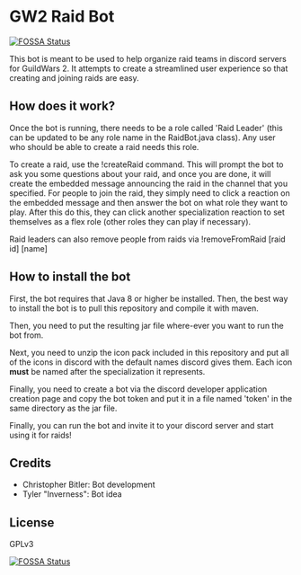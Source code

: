 # GW2 Raid Bot
[![FOSSA Status](https://app.fossa.io/api/projects/git%2Bgithub.com%2FChris-Bitler%2FGW2-Raid-Bot.svg?type=shield)](https://app.fossa.io/projects/git%2Bgithub.com%2FChris-Bitler%2FGW2-Raid-Bot?ref=badge_shield)

This bot is meant to be used to help organize raid teams in discord servers for GuildWars 2.
It attempts to create a streamlined user experience so that creating and joining raids are easy.

## How does it work?
Once the bot is running, there needs to be a role called 'Raid Leader' (this can be updated to be any role name in the RaidBot.java class).
Any user who should be able to create a raid needs this role.

To create a raid, use the !createRaid command. This will prompt the bot to ask you some questions about your raid, and once you are done, it will create the embedded message
announcing the raid in the channel that you specified.
For people to join the raid, they simply need to click a reaction on the embedded message and then answer the bot on what role they want to play.
After this do this, they can click another specialization reaction to set themselves as a flex role (other roles they can play if necessary).

Raid leaders can also remove people from raids via !removeFromRaid \[raid id\] \[name\]

## How to install the bot
First, the bot requires that Java 8 or higher be installed. Then, the best way to install the bot is to pull this repository
and compile it with maven.

Then, you need to put the resulting jar file where-ever you want to run the bot from.

Next, you need to unzip the icon pack included in this repository and put all of the icons in discord
with the default names discord gives them. Each icon **must** be named after the specialization it represents.

Finally, you need to create a bot via the discord developer application creation page and copy the bot token and put it in a file named 'token'
in the same directory as the jar file.

Finally, you can run the bot and invite it to your discord server and start using it for raids!

## Credits
- Christopher Bitler: Bot development
- Tyler "Inverness": Bot idea

## License
GPLv3

[![FOSSA Status](https://app.fossa.io/api/projects/git%2Bgithub.com%2FChris-Bitler%2FGW2-Raid-Bot.svg?type=large)](https://app.fossa.io/projects/git%2Bgithub.com%2FChris-Bitler%2FGW2-Raid-Bot?ref=badge_large)